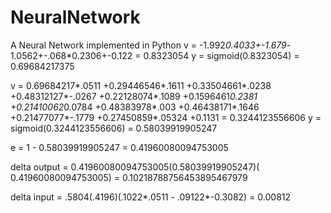 # NeuralNetwork
A Neural Network implemented in Python
v = -1.992*0.4033+-1.679*-1.0562+-.068*0.2306+-0.122 = 0.8323054
y = sigmoid(0.8323054) = 0.69684217375

v = 0.69684217*.0511 +0.29446546*.1611 +0.33504661*.0238 +0.48312127*-.0267 +0.22128074*.1089 
    +0.1596461*0.2381 +0.21410062*0.0784 +0.48383978*.003 +0.46438171*.1646 +0.21477077*-.1779 +0.27450859*.05324 +0.1131 = 0.3244123556606
y = sigmoid(0.3244123556606) = 0.58039919905247

e = 1 - 0.58039919905247 =  0.41960080094753005

delta output = 0.41960080094753005(0.58039919905247)( 0.41960080094753005) = 0.10218788756453895467979

delta input = .5804(.4196)(.1022*.0511 - .09122*-0.3082) = 0.00812